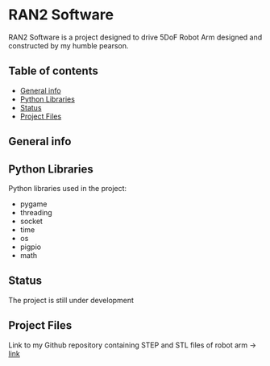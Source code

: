 # RAN2 Software
RAN2 Software is a project designed to drive 5DoF Robot Arm designed and constructed by my humble pearson.

## Table of contents
* [General info](#General-Info)
* [Python Libraries](#Pyhon-Libraries)
* [Status](#Status)
* [Project Files](#project-files)

## General info

## Python Libraries
Python libraries used in the project:
* pygame
* threading
* socket
* time
* os
* pigpio
* math


## Status
The project is still under development


## Project Files
Link to my Github repository containing STEP and STL files of robot arm -> [link](https://github.com/VisteK528/RAN-2-Files.git)